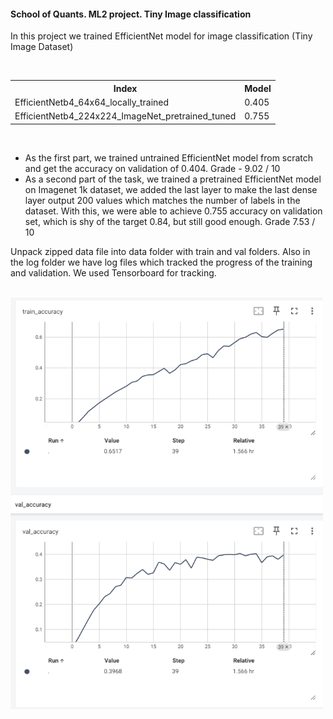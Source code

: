 <h4>School of Quants. ML2 project. Tiny Image classification</h4>


<p>In this project we trained EfficientNet model for image classification (Tiny Image Dataset)</p>
<br/>
<table>
  <tr>
    <th>Index</th>
    <th>Model</th>
  </tr>
  <tr>
    <td>EfficientNetb4_64x64_locally_trained</td>
    <td>0.405</td>
  </tr>
  <tr>
    <td>EfficientNetb4_224x224_ImageNet_pretrained_tuned</td>
    <td>0.755</td>
  </tr>
</table>
<br/>
<ul>
    <li>As the first part, we trained untrained EfficientNet model from scratch and get the accuracy on validation of 0.404. Grade - 9.02 / 10</li>
    <li>As a second part of the task, we trained a pretrained EfficientNet model on Imagenet 1k dataset, we added the last layer to make the last dense layer output 200 values which matches the number of labels in the dataset. With this, we were able to achieve 0.755 accuracy on validation set, which is shy of the target 0.84, but still good enough. Grade 7.53 / 10</li>
</ul>

<p>Unpack zipped data file into data folder with train and val folders. Also in the log folder we have log files which tracked the progress of the training and validation. We used Tensorboard for tracking.</p>

<br/>

<img src="./imgs/image.png" alt="Tensorboard. Model 1" width="500">